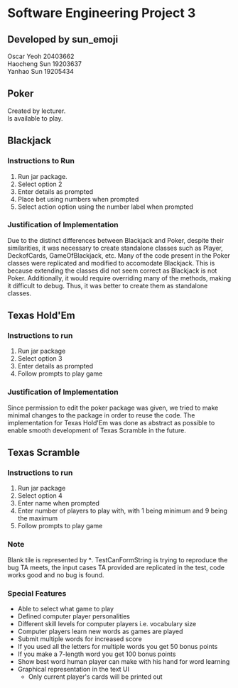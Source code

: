 # Software Engineering Project 3
## Developed by sun_emoji
Oscar Yeoh 20403662  
Haocheng Sun 19203637  
Yanhao Sun 19205434

## Poker
Created by lecturer.  
Is available to play.

## Blackjack
### Instructions to Run
1. Run jar package.
2. Select option 2
3. Enter details as prompted
4. Place bet using numbers when prompted
5. Select action option using the number label when prompted

### Justification of Implementation
Due to the distinct differences between Blackjack and Poker, despite their similarities, it was necessary to create standalone classes such as Player, DeckofCards, GameOfBlackjack, etc. Many of the code present in the Poker classes were replicated and modified to accomodate Blackjack. This is because extending the classes did not seem correct as Blackjack is not Poker. Additionally, it would require overriding many of the methods, making it difficult to debug. Thus, it was better to create them as standalone classes.

## Texas Hold'Em
### Instructions to run
1. Run jar package
2. Select option 3
3. Enter details as prompted
4. Follow prompts to play game

### Justification of Implementation
Since permission to edit the poker package was given, we tried to make minimal changes to the package in order to reuse the code. The implementation for Texas Hold'Em was done as abstract as possible to enable smooth development of Texas Scramble in the future.

## Texas Scramble
### Instructions to run
1. Run jar package
2. Select option 4
3. Enter name when prompted
4. Enter number of players to play with, with 1 being minimum and 9 being the maximum
5. Follow prompts to play game

### Note
Blank tile is represented by **^**.
TestCanFormString is trying to reproduce the bug TA meets, the input cases TA provided are replicated in the test, code works good and no bug is found.

### Special Features
- Able to select what game to play
- Defined computer player personalities
- Different skill levels for computer players i.e. vocabulary size
- Computer players learn new words as games are played
- Submit multiple words for increased score
- If you used all the letters for multiple words you get 50 bonus points
- If you make a 7-length word you get 100 bonus points
- Show best word human player can make with his hand for word learning
- Graphical representation in the text UI
  - Only current player's cards will be printed out
